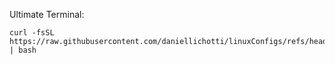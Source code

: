 Ultimate Terminal:
```
curl -fsSL https://raw.githubusercontent.com/daniellichotti/linuxConfigs/refs/heads/main/terminalConfigScript.sh | bash
```
